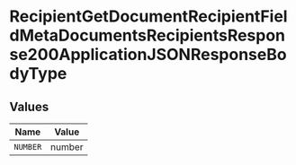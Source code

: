 # RecipientGetDocumentRecipientFieldMetaDocumentsRecipientsResponse200ApplicationJSONResponseBodyType


## Values

| Name     | Value    |
| -------- | -------- |
| `NUMBER` | number   |